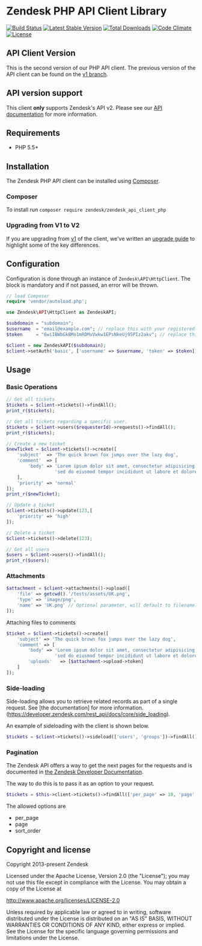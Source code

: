 # Zendesk PHP API Client Library #

[![Build Status](https://travis-ci.org/zendesk/zendesk_api_client_php.svg?branch=master)](https://travis-ci.org/zendesk/zendesk_api_client_php)
[![Latest Stable Version](https://poser.pugx.org/zendesk/zendesk_api_client_php/v/stable)](https://packagist.org/packages/zendesk/zendesk_api_client_php)
[![Total Downloads](https://poser.pugx.org/zendesk/zendesk_api_client_php/downloads)](https://packagist.org/packages/zendesk/zendesk_api_client_php)
[![Code Climate](https://codeclimate.com/github/zendesk/zendesk_api_client_php/badges/gpa.svg)](https://codeclimate.com/github/zendesk/zendesk_api_client_php)
[![License](https://poser.pugx.org/zendesk/zendesk_api_client_php/license)](https://packagist.org/packages/zendesk/zendesk_api_client_php)

## API Client Version

This is the second version of our PHP API client. The previous version of the API client can be found on the [v1 branch](https://github.com/zendesk/zendesk_api_client_php/tree/v1).

## API version support

This client **only** supports Zendesk's API v2.  Please see our [API documentation](http://developer.zendesk.com) for more information.

## Requirements
* PHP 5.5+

## Installation

The Zendesk PHP API client can be installed using [Composer](https://packagist.org/packages/zendesk/zendesk_api_client_php).

### Composer

To install run `composer require zendesk/zendesk_api_client_php`

### Upgrading from V1 to V2
If you are upgrading from [v1](https://github.com/zendesk/zendesk_api_client_php/tree/v1) of the client, we've written an [upgrade guide](https://github.com/zendesk/zendesk_api_client_php/wiki/Upgrading-from-v1-to-v2) to highlight some of the key differences.

## Configuration

Configuration is done through an instance of `Zendesk\API\HttpClient`.
The block is mandatory and if not passed, an error will be thrown.

``` php
// load Composer
require 'vendor/autoload.php';

use Zendesk\API\HttpClient as ZendeskAPI;

$subdomain = "subdomain";
$username  = "email@example.com"; // replace this with your registered email
$token     = "6wiIBWbGkBMo1mRDMuVwkw1EPsNkeUj95PIz2akv"; // replace this with your token

$client = new ZendeskAPI($subdomain);
$client->setAuth('basic', ['username' => $username, 'token' => $token]);
```

## Usage

### Basic Operations

``` php
// Get all tickets
$tickets = $client->tickets()->findAll();
print_r($tickets);

// Get all tickets regarding a specific user.
$tickets = $client->users($requesterId)->requests()->findAll();
print_r($tickets);

// Create a new ticket
$newTicket = $client->tickets()->create([
    'subject'  => 'The quick brown fox jumps over the lazy dog',
    'comment'  => [
        'body' => 'Lorem ipsum dolor sit amet, consectetur adipisicing elit, ' .
                  'sed do eiusmod tempor incididunt ut labore et dolore magna aliqua.'
    ],
    'priority' => 'normal'
]);
print_r($newTicket);

// Update a ticket
$client->tickets()->update(123,[
    'priority' => 'high'
]);

// Delete a ticket
$client->tickets()->delete(123);

// Get all users
$users = $client->users()->findAll();
print_r($users);
```

### Attachments

``` php
$attachment = $client->attachments()->upload([
    'file' => getcwd().'/tests/assets/UK.png',
    'type' => 'image/png',
    'name' => 'UK.png' // Optional parameter, will default to filename.ext
]);
```

Attaching files to comments

``` php
$ticket = $client->tickets()->create([          
    'subject' => 'The quick brown fox jumps over the lazy dog',      
    'comment' => [                              
        'body' => 'Lorem ipsum dolor sit amet, consectetur adipisicing elit, ' .
                  'sed do eiusmod tempor incididunt ut labore et dolore magna aliqua.' 
        'uploads'   => [$attachment->upload->token]                 
    ]                                           
]);
```

### Side-loading

Side-loading allows you to retrieve related records as part of a single request. See [the documentation] for more information. (https://developer.zendesk.com/rest_api/docs/core/side_loading).

An example of sideloading with the client is shown below.

``` php
$tickets = $client->tickets()->sideload(['users', 'groups'])->findAll();
```

### Pagination
The Zendesk API offers a way to get the next pages for the requests and is documented in [the Zendesk Developer Documentation](https://developer.zendesk.com/rest_api/docs/core/introduction#pagination).

The way to do this is to pass it as an option to your request.

``` php
$tickets = $this->client->tickets()->findAll(['per_page' => 10, 'page' => 2]);
```

The allowed options are
* per_page
* page
* sort_order


## Copyright and license

Copyright 2013-present Zendesk

Licensed under the Apache License, Version 2.0 (the "License"); you may not use this file except in compliance with the License.
You may obtain a copy of the License at

http://www.apache.org/licenses/LICENSE-2.0

Unless required by applicable law or agreed to in writing, software distributed under the License is distributed on an "AS IS" BASIS, WITHOUT WARRANTIES OR CONDITIONS OF ANY KIND, either express or implied. See the License for the specific language governing permissions and limitations under the License.
